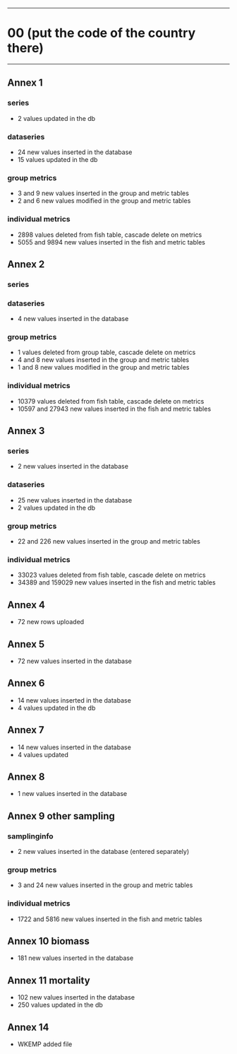 -----------------------------------------------------------
# 00 (put the code of the country there) 
-----------------------------------------------------------

## Annex 1

### series
* 2 values updated in the db

### dataseries
* 24 new values inserted in the database
* 15 values updated in the db

### group metrics
*  3 and 9 new values inserted in the group and metric tables
*  2 and 6 new values modified in the group and metric tables

### individual metrics
* 2898 values deleted from fish table, cascade delete on metrics
*  5055 and 9894 new values inserted in the fish and metric tables
## Annex 2

### series

### dataseries
*  4 new values inserted in the database

### group metrics
*  1 values deleted from group table, cascade delete on metrics
*  4 and 8 new values inserted in the group and metric tables
*  1 and 8 new values modified in the group and metric tables

### individual metrics
* 10379 values deleted from fish table, cascade delete on metrics
* 10597 and 27943 new values inserted in the fish and metric tables

## Annex 3

### series
*  2 new values inserted in the database
### dataseries
*  25 new values inserted in the database
*  2 values updated in the db

### group metrics
*  22 and 226 new values inserted in the group and metric tables

### individual metrics
* 33023 values deleted from fish table, cascade delete on metrics
* 34389 and 159029 new values inserted in the fish and metric tables


## Annex 4

* 72 new rows uploaded

## Annex 5
* 72 new values inserted in the database


## Annex 6

*  14 new values inserted in the database
*  4 values updated in the db

## Annex 7
* 14 new values inserted in the database
* 4 values updated 


## Annex 8

*  1 new values inserted in the database

## Annex 9 other sampling

### samplinginfo
*  2 new values inserted in the database
(entered separately)
### group metrics
*  3 and 24 new values inserted in the group and metric tables

### individual metrics
* 1722 and 5816 new values inserted in the fish and metric tables

## Annex 10 biomass
* 181 new values inserted in the database

## Annex 11 mortality
* 102 new values inserted in the database
* 250 values updated in the db

## Annex 14

* WKEMP added file